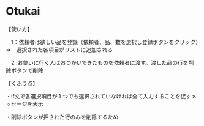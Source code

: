 # Otukai
【使い方】

　1：依頼者は欲しい品を登録（依頼者、品、数を選択し登録ボタンをクリック）　⇒　選択された各項目がリストに追加される
 
　2 :お使いに行く人はおつかいできたものを依頼者に渡す。渡した品の行を削除ボタンで削除　

【くふう点】

・if文で各選択項目が１つでも選択されていなければ全て入力することを促すメッセージを表示

・削除ボタンが押された行のみを削除するため
